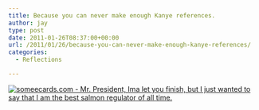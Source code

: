 ```yaml
---
title: Because you can never make enough Kanye references.
author: jay
type: post
date: 2011-01-26T08:37:00+00:00
url: /2011/01/26/because-you-can-never-make-enough-kanye-references/
categories:
  - Reflections

---
```

[![someecards.com - Mr. President, Ima let you finish, but I just wanted to say that I am the best salmon regulator of all time.][1]][2]

 [1]: http://cdn.someecards.com/someecards/usercards/1296012878221_2748767.png
 [2]: http://www.someecards.com/usercards/nsviewcard/947355903c0dafc61fb60206d89babd9